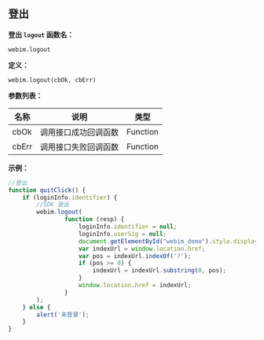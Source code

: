 ## 	登出

**登出 `logout` 函数名：**

```
webim.logout
```

**定义：**

```
webim.logout(cbOk, cbErr)
```

**参数列表：**

| 名称 | 说明 | 类型 |
|---------|---------|---------|
|cbOk	|调用接口成功回调函数	|Function|
|cbErr	|调用接口失败回调函数	|Function|

**示例：**

```javascript
//登出
function quitClick() {
    if (loginInfo.identifier) {
        //SDK 登出
        webim.logout(
                function (resp) {
                    loginInfo.identifier = null;
                    loginInfo.userSig = null;
                    document.getElementById("webim_demo").style.display = "none";
                    var indexUrl = window.location.href;
                    var pos = indexUrl.indexOf('?');
                    if (pos >= 0) {
                        indexUrl = indexUrl.substring(0, pos);
                    }
                    window.location.href = indexUrl;
                }
        );
    } else {
        alert('未登录');
    }
}
```